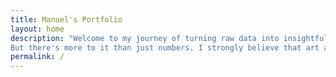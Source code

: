 ```yaml
---
title: Manuel's Portfolio
layout: home
description: "Welcome to my journey of turning raw data into insightful stories and visual narratives. Here I document my learning process while I search for new ways of understanding, manipulating, and communicating data insights. 
But there's more to it than just numbers. I strongly believe that art and design should be an integral part of data insights. We humans are visual creatures, after all, and art is a form of expression. Explore, learn, and create."
permalink: /
---
```

